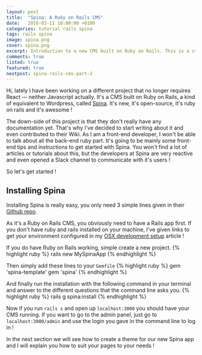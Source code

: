 ```yaml
---
layout: post
title:  "Spina: A Ruby on Rails CMS"
date:   2016-03-11 10:00:00 +0100
categories: tutorial rails spina
tags: rails spina
image: spina.png
cover: spina.png
excerpt: Introduction to a new CMS built on Ruby on Rails. This is a step by step guide to get started with it.
comments: true
listed: true
featured: true
nextpost: spina-rails-cms-part-2
---
```


Hi, lately I have been working on a different project that no longer requires React — neither Javascript actually. It's a CMS built on Ruby on Rails, a kind of equivalent to Wordpress, called [Spina](http://www.spinacms.com/). It's new, it's open-source, it's ruby on rails and it's awesome !

The down-side of this project is that they don't really have any documentation yet. That's why I've decided to start writing about it and even contributed to their Wiki. As I am a front-end developer, I won't be able to talk about all the back-end ruby part. It's going to be mainly some front-end tips and instructions to get started with Spina. You won't find a lot of articles or tutorials about this, but the developers at Spina are very reactive and even opened a Slack channel to communicate with it's users !

So let's get started !

## Installing Spina

Installing Spina is really easy, you only need 3 simple lines given in their [Github repo](https://github.com/denkGroot/Spina).

As it's a Ruby on Rails CMS, you obviously need to have a Rails app first. If you don't have ruby and rails installed on your machine, I've given links to get your environment configured in my [OSX development setup]({{site.baseurl}}/osx-el-capitan-dev-setup/) article !

If you do have Ruby on Rails working, simple create a new project.
{% highlight ruby %}
rails new MySpinaApp
{% endhighlight %}

Then simply add these lines to your `Gemfile`
{% highlight ruby %}
gem 'spina-template'
gem 'spina'
{% endhighlight %}

And finally run the installation with the following command in your terminal and answer to the different questions that the command line asks you.
{% highlight ruby %}
rails g spina:install
{% endhighlight %}

Now if you run `rails s` and open up `localhost:3000` you should have your CMS running. If you want to go to the admin panel, just go to `localhost:3000/admin` and use the login you gave in the command line to log in !

In the next section we will see how to create a theme for our new Spina app and I will explain you how to suit your pages to your needs !

